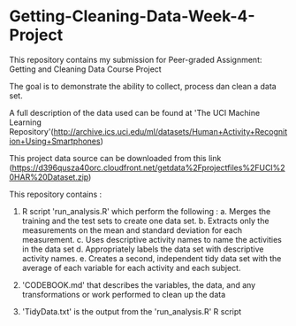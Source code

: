 # Getting-Cleaning-Data-Week-4-Project


This repository contains my submission for Peer-graded Assignment: Getting and Cleaning Data Course Project

The goal is to demonstrate the ability to collect, process dan clean a data set. 

A full description of the data used can be found at 'The UCI Machine Learning Repository'(http://archive.ics.uci.edu/ml/datasets/Human+Activity+Recognition+Using+Smartphones)

This project data source can be downloaded from this link (https://d396qusza40orc.cloudfront.net/getdata%2Fprojectfiles%2FUCI%20HAR%20Dataset.zip)

This repository contains :

1. R script 'run_analysis.R' which perform the following :
      a. Merges the training and the test sets to create one data set.
      b. Extracts only the measurements on the mean and standard deviation for each measurement.
      c. Uses descriptive activity names to name the activities in the data set
      d. Appropriately labels the data set with descriptive activity names.
      e. Creates a second, independent tidy data set with the average of each variable for each activity and each subject.

2. 'CODEBOOK.md' that describes the variables, the data, and any transformations or work performed to clean up the data

3. 'TidyData.txt' is the output from the 'run_analysis.R' R script

